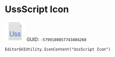 # UssScript Icon
![](/img/UssScript%20Icon.png)
GUID: `-5799180857743404268`
```
EditorGUIUtility.IconContent("UssScript Icon")
```
